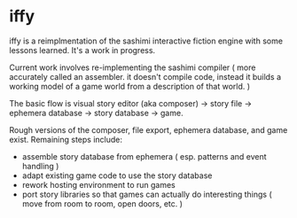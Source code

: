 # iffy
iffy is a reimplmentation of the sashimi interactive fiction engine with some lessons learned. 
It's a work in progress.

Current work involves re-implementing the sashimi compiler ( more accurately called an assembler. it doesn't compile code, instead it builds a working model of a game world from a description of that world. )

The basic flow is visual story editor (aka composer) -> story file -> ephemera database -> story database -> game.

Rough versions of the composer, file export, ephemera database, and game exist. Remaining steps include:
* assemble story database from ephemera ( esp. patterns and event handling )
* adapt existing game code to use the story database
* rework hosting environment to run games
* port story libraries so that games can actually do interesting things ( move from room to room, open doors,  etc. )
